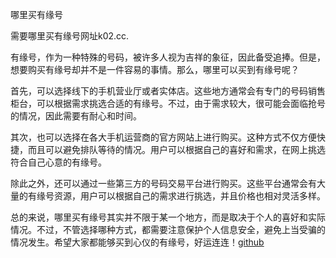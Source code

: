 哪里买有缘号

需要哪里买有缘号网址k02.cc.

有缘号，作为一种特殊的号码，被许多人视为吉祥的象征，因此备受追捧。但是，想要购买有缘号却并不是一件容易的事情。那么，哪里可以买到有缘号呢？

首先，可以选择线下的手机营业厅或者实体店。这些地方通常会有专门的号码销售柜台，可以根据需求挑选合适的有缘号。不过，由于需求较大，很可能会面临抢号的情况，因此需要有耐心和时间。

其次，也可以选择在各大手机运营商的官方网站上进行购买。这种方式不仅方便快捷，而且可以避免排队等待的情况。用户可以根据自己的喜好和需求，在网上挑选符合自己心意的有缘号。

除此之外，还可以通过一些第三方的号码交易平台进行购买。这些平台通常会有大量的有缘号资源，用户可以根据自己的需求进行挑选，并且价格也相对灵活多样。

总的来说，哪里买有缘号其实并不限于某一个地方，而是取决于个人的喜好和实际情况。不过，不管选择哪种方式，都需要注意保护个人信息安全，避免上当受骗的情况发生。希望大家都能够买到心仪的有缘号，好运连连！[github](https://github.com)